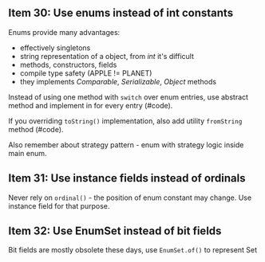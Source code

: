 ## Item 30: Use enums instead of int constants

Enums provide many advantages:
* effectively singletons
* string representation of a object, from _int_ it's difficult
* methods, constructors, fields
* compile type safety (APPLE != PLANET)
* they implements _Comparable_, _Serializable_, _Object_ methods

Instead of using one method with `switch` over enum entries, 
use abstract method and implement in for every entry (#code).

If you overriding `toString()` implementation, also add utility `fromString` method (#code).
 
Also remember about strategy pattern - enum with strategy logic inside main enum.

## Item 31: Use instance fields instead of ordinals

Never rely on `ordinal()` - the position of enum constant may change. 
Use instance field for that purpose.

## Item 32: Use EnumSet instead of bit fields

Bit fields are mostly obsolete these days, use `EnumSet.of()` to represent Set<EnumType>